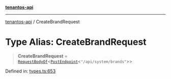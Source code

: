 [**tenantos-api**](../README.md)

***

[tenantos-api](../globals.md) / CreateBrandRequest

# Type Alias: CreateBrandRequest

> **CreateBrandRequest** = [`RequestBodyOf`](RequestBodyOf.md)\<[`PostEndpoint`](PostEndpoint.md)\<`"/api/system/brands"`\>\>

Defined in: [types.ts:653](https://github.com/shadmanZero/tenantos-api/blob/fe61944d7cb3ee6cc3061a8309e45287291cb501/src/types.ts#L653)
